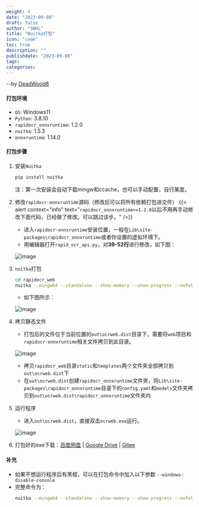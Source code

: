 ```yaml
---
weight: 4
date: "2023-09-08"
draft: false
author: "SWHL"
title: "Nuitka打包"
icon: "code"
toc: true
description: ""
publishdate: "2023-09-08"
tags:
categories:
---
```


--by [DeadWood8](https://github.com/DeadWood8)

#### 打包环境
- `OS`: Windows11
- `Python`: 3.8.10
- `rapidocr_onnxruntime`: 1.2.0
- `nuitka`: 1.5.3
- `onnxruntime`: 1.14.0

#### 打包步骤
1. 安装`Nuitka`
    ```bash {linenos=table}
    pip install nuitka
    ```
   注：第一次安装会自动下载mingw和ccache，也可以手动配置，自行某度。
2. 修改`rapidocr-onnxruntime`源码（修改后可以将所有依赖打包进文件）
    {{< alert context="info" text="`rapidocr_onnxruntime>=1.2.8`以后不用再手动修改下面代码，已经做了修改。可以跳过该步。" />}}
   - 进入`rapidocr-onnxruntime`安装位置，一般在`Lib\site-packages\rapidocr_onnxruntime`或者你设置的虚拟环境下。
   - 用编辑器打开`rapid_ocr_api.py`，对**39-52行**进行修改，如下图：

    ![image](https://user-images.githubusercontent.com/28639377/227765049-357c6670-56cb-44a4-a32c-f2dde479838e.png)
3. `nuitka`打包
    ```bash {linenos=table}
    cd rapidocr_web
    nuitka --mingw64 --standalone --show-memory --show-progress --nofollow-import-to=tkinter --output-dir=out ocrweb.py
    ```
   - 如下图所示：

    ![image](https://user-images.githubusercontent.com/28639377/227765149-4ba15340-6199-49df-be85-6ef3263f5d2c.png)
4. 拷贝静态文件
   - 打包后的文件位于当前位置的`out\ocrweb.dist`目录下，需要将`web`项目和`rapidocr-onnxruntime`相关文件拷贝到此目录。

    ![image](https://user-images.githubusercontent.com/28639377/227765238-f7015ebc-5d71-45bc-9482-9b38c9cc8835.png)
   - 拷贝`rapidocr_web`目录`static`和`templates`两个文件夹全部拷贝到`out\ocrweb.dist`下
   - 在`out\ocrweb.dist`创建`rapidocr_onnxruntime`文件夹，将`Lib\site-packages\rapidocr_onnxruntime`目录下的`config.yaml`和`models`文件夹拷贝到`out\ocrweb.dist\rapidocr_onnxruntime`文件夹内
5. 运行程序
   - 进入`out\ocrweb.dist`，直接双击`ocrweb.exe`运行。

    ![image](https://user-images.githubusercontent.com/28639377/227765308-c37eba5f-78e9-479e-a289-cbc3e3463618.png)
6. 打包好的exe下载：[百度网盘](https://pan.baidu.com/s/1nj_1rjuVu76drKBZDY9Bww?pwd=xnu7) | [Google Drive](https://drive.google.com/drive/folders/1okQj22XxLUptyhjKQcRU25eI8Ya693gf?usp=share_link) | [Gitee](https://gitee.com/RapidAI/RapidOCR/releases/download/v1.2.0/ocrweb.dist.rar)

#### 补充
- 如果不想运行程序后有黑框，可以在打包命令中加入以下参数
 `--windows-disable-console`
- 完整命令为：
    ```bash {linenos=table}
    nuitka --mingw64 --standalone --show-memory --show-progress --nofollow-import-to=tkinter --windows-disable-console --output-dir=out ocrweb.py
    ```
